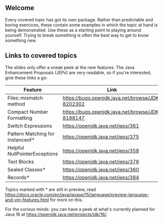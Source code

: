 ## Welcome
Every covered topic has got its own package. Rather than predictable and boring exercices, these contain some examples
in which the topic at hand is being demonstrated. Use these as a starting point to playing around yourself. Trying to break something
is often the best way to get to know something new.

## Links to covered topics
The slides only offer a sneak peek at the new features. The Java Enhancement Proposals (JEPs)
are very readable, so if you're interested, give these links a go:
 
|Feature|Link|
|-------|----|
|Files::mismatch method|https://bugs.openjdk.java.net/browse/JDK-8202302|
|Compact Number Formatting|https://bugs.openjdk.java.net/browse/JDK-8188147|
|Switch Expressions|https://openjdk.java.net/jeps/361|
|Pattern Matching for instanceof*|https://openjdk.java.net/jeps/375|
|Helpful NullPointerExceptions|https://openjdk.java.net/jeps/358|
|Text Blocks|https://openjdk.java.net/jeps/378|
|Sealed Classes*|https://openjdk.java.net/jeps/360| 
|Records*|https://openjdk.java.net/jeps/384|

Topics marked with * are still in preview, read https://docs.oracle.com/en/java/javase/15/language/preview-language-and-vm-features.html for more on this.

For the curious minds: you can have a peek at what's currently planned for Java 16 at https://openjdk.java.net/projects/jdk/16/.
